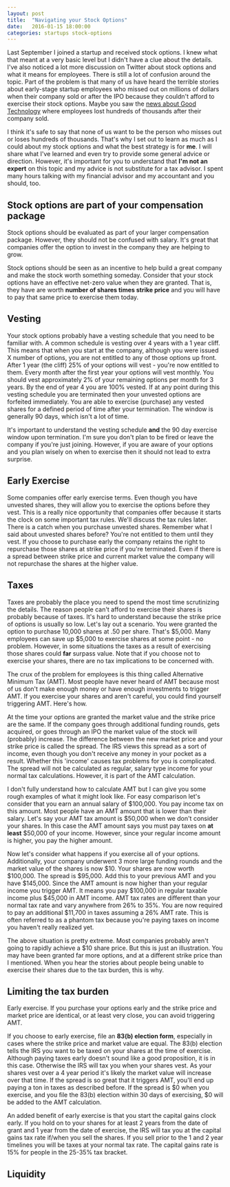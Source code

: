 ```yaml
---
layout: post
title:  "Navigating your Stock Options"
date:   2016-01-15 18:00:00
categories: startups stock-options
---
```


Last September I joined a startup and received stock options. I knew what
that meant at a very basic level but I didn't have a clue about the details.
I've also noticed a lot more discussion on Twitter about stock options and what
it means for employees. There is still a lot of confusion around the topic.
Part of the problem is that many of us have heard the terrible stories about
early-stage startup employees who missed out on millions of dollars
when their company sold or after the IPO because they couldn't afford to
exercise their stock options. Maybe you saw the
[news about Good Technology](http://www.nytimes.com/2015/12/27/technology/when-a-unicorn-start-up-stumbles-its-employees-get-hurt.html?_r=0)
where employees lost hundreds of thousands after their company sold.

I think it's safe to say that none of us want to be the person who misses out
or loses hundreds of thousands. That's why I set out to learn as much as I
could about my stock options and what the best strategy is for __me__. I will
share what I've learned and even try to provide some general advice or
direction. However, it's important for you to understand that **I'm not an
expert** on this topic and my advice is not substitute for a tax advisor. I
spent many hours talking with my financial advisor and my accountant
and you should, too.

## Stock options are part of your compensation package

Stock options should be evaluated as part of your larger compensation package.
However, they should not be confused with salary. It's great that companies
offer the option to invest in the company they are helping to grow.

Stock options should be seen as an incentive to help build a great company and
make the stock worth something someday. Consider that your stock options have
an effective net-zero value when they are granted. That is, they have are worth
**number of shares times strike price** and you will have to pay that same price
to exercise them today.

## Vesting

Your stock options probably have a vesting schedule that you need to be familiar
with. A common schedule is vesting over 4 years with a 1 year cliff. This means
that when you start at the company, although you were issued X number of
options, you are not entitled to any of those options up front. After 1 year
(the cliff) 25% of your options will vest - you're now entitled to them. Every
month after the first year your options will vest monthly. You should
vest approximately 2% of your remaining options per month for 3 years. By the
end of year 4 you are 100% vested. If at any point during this vesting schedule
you are terminated then your unvested options are forfeited immediately. You
are able to exercise (purchase) any vested shares for a defined period of time
after your termination. The window is generally 90 days, which isn't a lot of
time.

It's important to understand the vesting schedule **and** the 90 day exercise
window upon termination. I'm sure you don't plan to be fired or leave the
company if you're just joining. However, if you are aware of your options
and you plan wisely on when to exercise then it should not lead to extra
surprise.

## Early Exercise

Some companies offer early exercise terms. Even though you have unvested shares,
they will allow you to exercise the options before they vest. This is a really
nice opportunity that companies offer because it starts the clock on some
important tax rules. We'll discuss the tax rules later. There is a catch when
you purchase unvested shares. Remember what I said about unvested shares before?
You're not entitled to them until they vest. If you choose to purchase early
the company retains the right to repurchase those shares at strike price if
you're terminated. Even if there is a spread between strike price and current
market value the company will not repurchase the shares at the higher value.

## Taxes

Taxes are probably the place you need to spend the most time scrutinizing the
details. The reason people can't afford to exercise their shares is probably
because of taxes. It's hard to understand because the strike price of
options is usually so low. Let's lay out a scenario. You were granted the option
to purchase 10,000 shares at .50 per share. That's $5,000. Many employees can
save up $5,000 to exercise shares at some point - no problem. However, in some
situations the taxes as a result of exercising those shares could **far**
surpass value. Note that if you choose not to exercise your shares, there are no
tax implications to be concerned with.

The crux of the problem for employees is this thing called Alternative Minimum
Tax (AMT). Most people have never heard of AMT because most of us don't make
enough money or have enough investments to trigger AMT. If you exercise your
shares and aren't careful, you could find yourself triggering AMT. Here's how.

At the time your options are granted the market value and the strike price are
the same. If the company goes through additional funding rounds, gets acquired,
or goes through an IPO the market value of the stock will (probably) increase.
The difference between the new market price and your strike price is called the
spread. The IRS views this spread as a sort of income, even though you don't
receive any money in your pocket as a result. Whether this 'income' causes tax
problems for you is complicated. The spread will not be calculated as regular,
salary type income for your normal tax calculations. However, it is part of the
AMT calculation.

I don't fully understand how to calculate AMT but I can give you some rough
examples of what it might look like. For easy comparison let's consider that
you earn an annual salary of $100,000. You pay income tax on this amount. Most
people have an AMT amount that is lower than their salary. Let's say your AMT
tax amount is $50,000 when we don't consider your shares. In this case the AMT
amount says you must pay taxes on __at least__ $50,000 of your income. However,
since your regular income amount is higher, you pay the higher amount.

Now let's consider what happens if you exercise all of your options.
Additionally, your company underwent 3 more large funding rounds and the market
value of the shares is now $10. Your shares are now worth $100,000. The spread
is $95,000. Add this to your previous AMT and you have $145,000. Since the AMT
amount is now higher than your regular income you trigger AMT. It means you pay
$100,000 in regular taxable income plus $45,000 in AMT income. AMT tax rates
are different than your normal tax rate and vary anywhere from 26% to 35%.
You are now required to pay an additional $11,700 in taxes assuming a 26%
AMT rate. This is often referred to as a phantom tax because you're paying taxes
on income you haven't really realized yet.

The above situation is pretty extreme. Most companies probably aren't going to
rapidly achieve a $10 share price. But this is just an illustration. You may
have been granted far more options, and at a different strike price than I
mentioned. When you hear the stories about people being unable to exercise their
shares due to the tax burden, this is why.

## Limiting the tax burden

Early exercise. If you purchase your options early and the strike price and
market price are identical, or at least very close, you can avoid triggering
AMT.

If you choose to early exercise, file an **83(b) election form**, especially in
cases where the strike price and market value are equal. The 83(b) election
tells the IRS you want to be taxed on your shares at the time of exercise.
Although paying taxes early doesn't sound like a good proposition, it is in
this case. Otherwise the IRS will tax you when your shares vest. As your shares
vest over a 4 year period it's likely the market value will increase over that
time. If the spread is so great that it triggers AMT, you'll end up paying a
ton in taxes as described before. If the spread is $0 when you exercise, and
you file the 83(b) election within 30 days of exercising, $0 will be added to
the AMT calculation.

An added benefit of early exercise is that you start the capital gains clock
early. If you hold on to your shares for at least 2 years from the date of
grant and 1 year from the date of exercise, the IRS will tax you at the capital
gains tax rate if/when you sell the shares. If you sell prior to the 1 and 2
year timelines you will be taxes at your normal tax rate. The capital gains rate
is 15% for people in the 25-35% tax bracket.

## Liquidity

